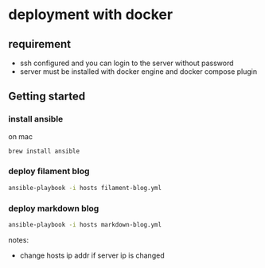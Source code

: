 # deployment with docker

## requirement

- ssh configured and you can login to the server without password
- server must be installed with docker engine and docker compose plugin

## Getting started

### install ansible

on mac

```bash
brew install ansible
```

### deploy filament blog

```bash
ansible-playbook -i hosts filament-blog.yml
```

### deploy markdown blog

```bash
ansible-playbook -i hosts markdown-blog.yml
```

notes:

- change hosts ip addr if server ip is changed
